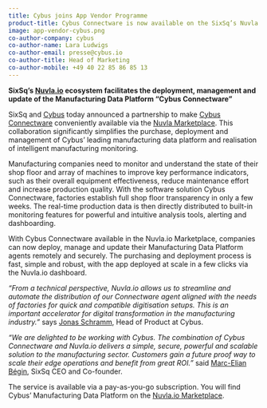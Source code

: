 ```yaml
---
title: Cybus joins App Vendor Programme
product-title: Cybus Connectware is now available on the SixSq’s Nuvla.io Marketplace for intelligent manufacturing monitoring
image: app-vendor-cybus.png
co-author-company: cybus
co-author-name: Lara Ludwigs
co-author-email: presse@cybus.io
co-author-title: Head of Marketing
co-author-mobile: +49 40 22 85 86 85 13
---
```


**SixSq’s [Nuvla.io](https://nuvla.io/) ecosystem facilitates the deployment, management and update of the Manufacturing Data Platform “Cybus Connectware”**

SixSq and [Cybus](https://www.cybus.io/en/) today announced a partnership to make [Cybus Connectware](https://www.cybus.io/en/product/cybus-connectware/) conveniently available via the [Nuvla Marketplace](/marketplace). This collaboration significantly simplifies the purchase, deployment and management of Cybus’ leading manufacturing data platform and realisation of intelligent manufacturing monitoring.

Manufacturing companies need to monitor and understand the state of their shop floor and array of machines to improve key performance indicators, such as their overall equipment effectiveness, reduce maintenance effort and increase production quality. With the software solution Cybus Connectware, factories establish full shop floor transparency in only a few weeks. The real-time production data is then directly distributed to built-in monitoring features for powerful and intuitive analysis tools, alerting and dashboarding.

With Cybus Connectware available in the Nuvla.io Marketplace, companies can now deploy, manage and update their Manufacturing Data Platform agents remotely and securely. The purchasing and deployment process is fast, simple and robust, with the app deployed at scale in a few clicks via the Nuvla.io dashboard.

_“From a technical perspective, Nuvla.io allows us to streamline and automate the distribution of our Connectware agent aligned with the needs of factories for quick and compatible digitisation setups. This is an important accelerator for digital transformation in the manufacturing industry.”_ says [Jonas Schramm](https://www.linkedin.com/in/jonas-schramm-b8025315b/), Head of Product at Cybus.

_“We are delighted to be working with Cybus. The combination of Cybus Connectware and Nuvla.io delivers a simple, secure, powerful and scalable solution to the manufacturing sector. Customers gain a future proof way to scale their edge operations and benefit from great ROI.”_ said [Marc-Elian Bégin](https://www.linkedin.com/in/mebster/), SixSq CEO and Co-founder.

The service is available via a pay-as-you-go subscription. You will find Cybus’ Manufacturing Data Platform on the [Nuvla.io Marketplace](https://nuvla.io/ui/sign-in?redirect=apps/cybus).